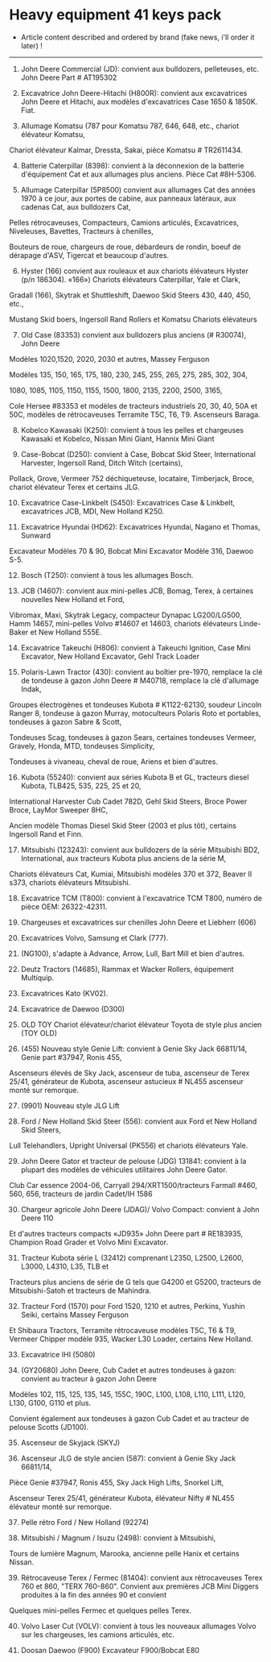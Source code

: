 # Heavy equipment 41 keys pack

* Article content described and ordered by brand (fake news, i'll order it later) !

---

1. John Deere Commercial (JD): convient aux bulldozers, pelleteuses, etc. John Deere Part # AT195302


2. Excavatrice John Deere-Hitachi (H800R): convient aux excavatrices John Deere et Hitachi, aux modèles d'excavatrices Case 1650 & 1850K. Fiat.


3. Allumage Komatsu (787 pour Komatsu 787, 646, 648, etc., chariot élévateur Komatsu,

Chariot élévateur Kalmar, Dressta, Sakai, pièce Komatsu # TR2611434.


4. Batterie Caterpillar (8398): convient à la déconnexion de la batterie d'équipement Cat et aux allumages plus anciens. Pièce Cat #8H-5306.


5. Allumage Caterpillar (5P8500) convient aux allumages Cat des années 1970 à ce jour, aux portes de cabine, aux panneaux latéraux, aux cadenas Cat, aux bulldozers Cat,

Pelles rétrocaveuses, Compacteurs, Camions articulés, Excavatrices, Niveleuses, Bavettes, Tracteurs à chenilles,

Bouteurs de roue, chargeurs de roue, débardeurs de rondin, boeuf de dérapage d'ASV, Tigercat et beaucoup d'autres.


6. Hyster (166) convient aux rouleaux et aux chariots élévateurs Hyster (p/n 186304). «166») Chariots élévateurs Caterpillar, Yale et Clark,

Gradall (166), Skytrak et Shuttleshift, Daewoo Skid Steers 430, 440, 450, etc.,

Mustang Skid boers, Ingersoll Rand Rollers et Komatsu Chariots élévateurs


7. Old Case (83353) convient aux bulldozers plus anciens (# R30074), John Deere

Modèles 1020,1520, 2020, 2030 et autres, Massey Ferguson

Modèles 135, 150, 165, 175, 180, 230, 245, 255, 265, 275, 285, 302, 304,

1080, 1085, 1105, 1150, 1155, 1500, 1800, 2135, 2200, 2500, 3165,

Cole Hersee #83353 et modèles de tracteurs industriels 20, 30, 40, 50A et 50C, modèles de rétrocaveuses Terramite T5C, T6, T9. Ascenseurs Baraga.


8. Kobelco Kawasaki (K250): convient à tous les pelles et chargeuses Kawasaki et Kobelco, Nissan Mini Giant, Hannix Mini Giant


9. Case-Bobcat (D250): convient à Case, Bobcat Skid Steer, International Harvester, Ingersoll Rand, Ditch Witch (certains),

Pollack, Grove, Vermeer 752 déchiqueteuse, locataire, Timberjack, Broce, chariot élévateur Terex et certains JLG.


10. Excavatrice Case-Linkbelt (S450): Excavatrices Case & Linkbelt, excavatrices JCB, MDI, New Holland K250.


11. Excavatrice Hyundai (HD62): Excavatrices Hyundai, Nagano et Thomas, Sunward

Excavateur Modèles 70 & 90, Bobcat Mini Excavator Modèle 316, Daewoo S-5.


12. Bosch (T250): convient à tous les allumages Bosch.


13. JCB (14607): convient aux mini-pelles JCB, Bomag, Terex, à certaines nouvelles New Holland et Ford,

Vibromax, Maxi, Skytrak Legacy, compacteur Dynapac LG200/LG500, Hamm 14657, mini-pelles Volvo #14607 et 14603, chariots élévateurs Linde-Baker et New Holland 555E.


14. Excavatrice Takeuchi (H806): convient à Takeuchi Ignition, Case Mini Excavator, New Holland Excavator, Gehl Track Loader


15. Polaris-Lawn Tractor (430): convient au boîtier pre-1970, remplace la clé de tondeuse à gazon John Deere # M40718, remplace la clé d'allumage Indak,

Groupes électrogènes et tondeuses Kubota # K1122-62130, soudeur Lincoln Ranger 8, tondeuse à gazon Murray, motoculteurs Polaris Roto et portables, tondeuses à gazon Sabre & Scott,

Tondeuses Scag, tondeuses à gazon Sears, certaines tondeuses Vermeer, Gravely, Honda, MTD, tondeuses Simplicity,

Tondeuses à vivaneau, cheval de roue, Ariens et bien d'autres.


16. Kubota (55240): convient aux séries Kubota B et GL, tracteurs diesel Kubota, TLB425, 535, 225, 25 et 20,

International Harvester Cub Cadet 782D, Gehl Skid Steers, Broce Power Broce, LayMor Sweeper 8HC,

Ancien modèle Thomas Diesel Skid Steer (2003 et plus tôt), certains Ingersoll Rand et Finn.


17. Mitsubishi (123243): convient aux bulldozers de la série Mitsubishi BD2, International, aux tracteurs Kubota plus anciens de la série M,

Chariots élévateurs Cat, Kumiai, Mitsubishi modèles 370 et 372, Beaver II s373, chariots élévateurs Mitsubishi.


18. Excavatrice TCM (T800): convient à l'excavatrice TCM T800, numéro de pièce OEM: 26322-42311.


19. Chargeuses et excavatrices sur chenilles John Deere et Liebherr (606)


20. Excavatrices Volvo, Samsung et Clark (777).


21. (NG100), s'adapte à Advance, Arrow, Lull, Bart Mill et bien d'autres.


22. Deutz Tractors (14685), Rammax et Wacker Rollers, équipement Multiquip.


23. Excavatrices Kato (KV02).


24. Excavatrice de Daewoo (D300)


25. OLD TOY Chariot élévateur/chariot élévateur Toyota de style plus ancien (TOY OLD)


26. (455) Nouveau style Genie Lift: convient à Genie Sky Jack 66811/14, Genie part #37947, Ronis 455,

Ascenseurs élevés de Sky Jack, ascenseur de tuba, ascenseur de Terex 25/41, générateur de Kubota, ascenseur astucieux # NL455 ascenseur monté sur remorque.


27. (9901) Nouveau style JLG Lift


28. Ford / New Holland Skid Steer (556): convient aux Ford et New Holland Skid Steers,

Lull Telehandlers, Upright Universal (PK556) et chariots élévateurs Yale.


29. John Deere Gator et tracteur de pelouse (JDG) 131841: convient à la plupart des modèles de véhicules utilitaires John Deere Gator.

Club Car essence 2004-06, Carryall 294/XRT1500/tracteurs Farmall #460, 560, 656, tracteurs de jardin Cadet/IH 1586


30. Chargeur agricole John Deere (JDAG)/ Volvo Compact: convient à John Deere 110

Et d'autres tracteurs compacts «JD935» John Deere part # RE183935, Champion Road Grader et Volvo Mini Excavator.


31. Tracteur Kubota série L (32412) comprenant L2350, L2500, L2600, L3000, L4310, L35, TLB et

Tracteurs plus anciens de série de G tels que G4200 et G5200, tracteurs de Mitsubishi-Satoh et tracteurs de Mahindra.


32. Tracteur Ford (1570) pour Ford 1520, 1210 et autres, Perkins, Yushin Seiki, certains Massey Ferguson

Et Shibaura Tractors, Terramite rétrocaveuse modèles T5C, T6 & T9, Vermeer Chipper modèle 935, Wacker L30 Loader, certains New Holland.


33. Excavatrice IHI (5080)


34. (GY20680) John Deere, Cub Cadet et autres tondeuses à gazon: convient au tracteur à gazon John Deere

Modèles 102, 115, 125, 135, 145, 155C, 190C, L100, L108, L110, L111, L120, L130, G100, G110 et plus.

Convient également aux tondeuses à gazon Cub Cadet et au tracteur de pelouse Scotts (JD100).


35. Ascenseur de Skyjack (SKYJ)


36. Ascenseur JLG de style ancien (587): convient à Genie Sky Jack 66811/14,

Pièce Genie #37947, Ronis 455, Sky Jack High Lifts, Snorkel Lift,

Ascenseur Terex 25/41, générateur Kubota, élévateur Nifty # NL455 élévateur monté sur remorque.


37. Pelle rétro Ford / New Holland (92274)


38. Mitsubishi / Magnum / Isuzu (2498): convient à Mitsubishi,

Tours de lumière Magnum, Marooka, ancienne pelle Hanix et certains Nissan.


39. Rétrocaveuse Terex / Fermec (81404): convient aux rétrocaveuses Terex 760 et 860, "TERX 760-860". Convient aux premières JCB Mini Diggers produites à la fin des années 90 et convient

Quelques mini-pelles Fermec et quelques pelles Terex.


40. Volvo Laser Cut (VOLV): convient à tous les nouveaux allumages Volvo sur les chargeuses, les camions articulés, etc.


41. Doosan Daewoo (F900) Excavateur F900/Bobcat E80
